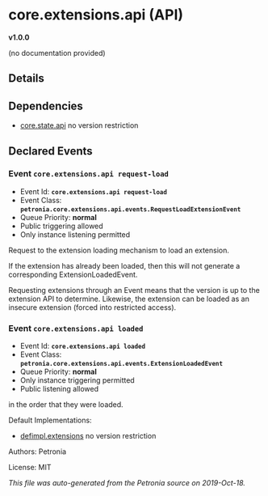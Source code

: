 # core.extensions.api (API)
**v1.0.0**

(no documentation provided)

## Details


## Dependencies

* [core.state.api](core.state.api.md)
  no version restriction




## Declared Events


### Event `core.extensions.api request-load`

* Event Id: **`core.extensions.api request-load`**
* Event Class: **`petronia.core.extensions.api.events.RequestLoadExtensionEvent`**
* Queue Priority: **normal**
* Public triggering allowed
* Only instance listening permitted

Request to the extension loading mechanism to load an extension.


If the extension has already been loaded, then this will not generate a
corresponding ExtensionLoadedEvent.


Requesting extensions through an Event means that the version is up to the
extension API to determine.  Likewise, the extension can be loaded as an
insecure extension (forced into restricted access).



### Event `core.extensions.api loaded`

* Event Id: **`core.extensions.api loaded`**
* Event Class: **`petronia.core.extensions.api.events.ExtensionLoadedEvent`**
* Queue Priority: **normal**
* Only instance triggering permitted
* Public listening allowed

in the order that they were loaded.







Default Implementations:
* [defimpl.extensions](defimpl.extensions.md)
  no version restriction


Authors: Petronia

License: MIT

*This file was auto-generated from the Petronia source on 2019-Oct-18.*
